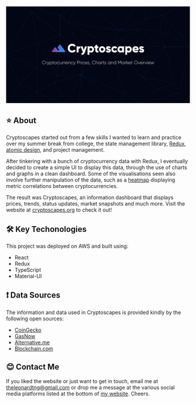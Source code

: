 [![demo](src/assets/images/card.png)][1]

## ⭐  About
Cryptoscapes started out from a few skills I wanted to learn and practice over my summer break from college, the state management library, [Redux][2], [atomic design][3], and project management.

After tinkering with a bunch of cryptocurrency data with Redux, I eventually decided to create a simple UI to display this data, through the use of charts and graphs in a clean dashboard. Some of the visualisations seen also involve further manipulation of the data, such as a [heatmap][4] displaying metric correlations between cryptocurrencies. 

The result was Cryptoscapes, an information dashboard that displays prices, trends, status updates, market snapshots and much more. Visit the website at [cryptoscapes.org][1] to check it out!

## 🛠️  Key Techonologies
This project was deployed on AWS and built using:

- React
- Redux
- TypeScript
- Material-UI

## ❗  Data Sources
The information and data used in Cryptoscapes is provided kindly by the following open sources:

- [CoinGecko][5]
- [GasNow][6]
- [Alternative.me][7]
- [Blockchain.com][8]

## 😊  Contact Me
If you liked the website or just want to get in touch, email me at <a href="mailto:theleonardtng@gmail.com">theleonardtng@gmail.com</a> or drop me a message at the various social media platforms listed at the bottom of [my website](https://leonardntng.com). Cheers.

[1]: https://cryptoscapes.com
[2]: https://https://redux.js.org/
[3]: https://atomicdesign.bradfrost.com/chapter-2/#:~:text=Atomic%20design%20is%20atoms%2C%20molecules,parts%20at%20the%20same%20time.
[4]: https://cryptoscapes.org/trends
[5]: https://www.coingecko.com/
[6]: https://www.gasnow.org/
[7]: https://alternative.me/
[8]: https://www.blockchain.com/

